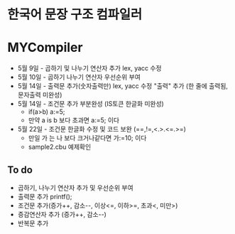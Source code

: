 # 한국어 문장 구조 컴파일러
# MYCompiler
- 5월 9일 - 곱하기 및 나누기 연산자 추가 lex, yacc 수정
- 5월 10일 - 곱하기 나누기 연산자 우선순위 부여
- 5월 14일 - 출력문 추가(숫자출력만) lex, yacc 수정 "출력" 추가 (한 줄에 출력됨, 문자출력 미완성)
- 5월 14일 - 조건문 추가 부분완성 (IS토큰 한글화 미완성)
  - if(a>b) a:=5;
  - 만약 a is b 보다 초과면 a:=5; 이다 
- 5월 22일 - 조건문 한글화 수정 및 코드 보완 (==,!=,<.>.<=.>=)
  - 만일 가 는 나 보다 크거나같다면 가:=10; 이다
  - sample2.cbu 예제확인
## To do 
- 곱하기, 나누기 연산자 추가 및 우선순위 부여
- 출력문 추가 printf();
- 조건문 추가(증가++, 감소--, 이상<=, 이하>=, 초과<, 미만>)
- 증감연산자 추가 (증가++, 감소--)
- 반복문 추가
